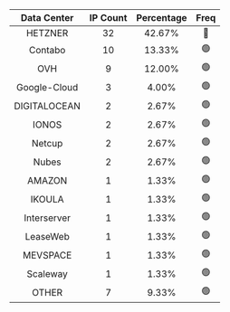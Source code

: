 | Data Center | IP Count | Percentage | Freq |
|:------------:|:--------:|:-----------:|:-----:|
| HETZNER | 32 | 42.67% | 🔴 |
| Contabo | 10 | 13.33% | 🟢 |
| OVH | 9 | 12.00% | 🟢 |
| Google-Cloud | 3 | 4.00% | 🟢 |
| DIGITALOCEAN | 2 | 2.67% | 🟢 |
| IONOS | 2 | 2.67% | 🟢 |
| Netcup | 2 | 2.67% | 🟢 |
| Nubes | 2 | 2.67% | 🟢 |
| AMAZON | 1 | 1.33% | 🟢 |
| IKOULA | 1 | 1.33% | 🟢 |
| Interserver | 1 | 1.33% | 🟢 |
| LeaseWeb | 1 | 1.33% | 🟢 |
| MEVSPACE | 1 | 1.33% | 🟢 |
| Scaleway | 1 | 1.33% | 🟢 |
| OTHER | 7 | 9.33% | 🟢 |